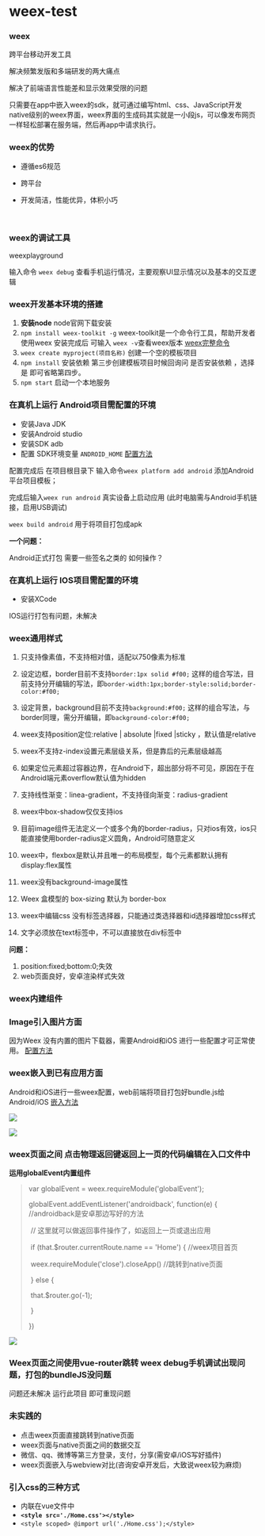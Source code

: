 # weex-test
### weex

跨平台移动开发工具

解决频繁发版和多端研发的两大痛点

解决了前端语言性能差和显示效果受限的问题

只需要在app中嵌入weex的sdk，就可通过编写html、css、JavaScript开发native级别的weex界面，weex界面的生成码其实就是一小段js，可以像发布网页一样轻松部署在服务端，然后再app中请求执行。

### weex的优势

- 遵循es6规范

- 跨平台

- 开发简洁，性能优异，体积小巧

  ​

### weex的调试工具

weexplayground

输入命令 `weex debug` 查看手机运行情况，主要观察UI显示情况以及基本的交互逻辑



### weex开发基本环境的搭建

1. **安装node**   node官网下载安装
2. `npm install weex-toolkit -g`   weex-toolkit是一个命令行工具，帮助开发者使用weex 安装完成后 可输入 `weex -v`查看weex版本  [weex完整命令](https://www.npmjs.com/package/weex-toolkit)
3. `weex create myproject(项目名称)`   创建一个空的模板项目
4. `npm install` 安装依赖  第三步创建模板项目时候回询问 是否安装依赖 ，选择是 即可省略第四步。
5. `npm start` 启动一个本地服务




### 在真机上运行 Android项目需配置的环境

- 安装Java   JDK
- 安装Android studio
- 安装SDK   adb
- 配置 SDK环境变量 `ANDROID_HOME`  [配置方法](https://www.cnblogs.com/harlem/p/6794616.html)

配置完成后 在项目根目录下 输入命令`weex platform add android` 添加Android平台项目模板；

完成后输入`weex run android`  真实设备上启动应用 (此时电脑需与Android手机链接，启用USB调试)

`weex build android`  用于将项目打包成apk



**一个问题：**

Android正式打包 需要一些签名之类的 如何操作？



### 在真机上运行 IOS项目需配置的环境

- 安装XCode


IOS运行打包有问题，未解决



### weex通用样式

1. 只支持像素值，不支持相对值，适配以750像素为标准

2. 设定边框，border目前不支持`border:1px solid #f00;` 这样的组合写法，目前支持分开编辑的写法，即`border-width:1px;border-style:solid;border-color:#f00;`

3. 设定背景，background目前不支持`background:#f00;` 这样的组合写法，与border同理，需分开编辑，即`background-color:#f00;`

4. weex支持position定位:relative | absolute |fixed |sticky ，默认值是relative

5. weex不支持z-index设置元素层级关系，但是靠后的元素层级越高

6. 如果定位元素超过容器边界，在Android下，超出部分将不可见，原因在于在Android端元素overflow默认值为hidden 

7. 支持线性渐变：linea-gradient，不支持径向渐变：radius-gradient

8. weex中box-shadow仅仅支持ios

9. 目前image组件无法定义一个或多个角的border-radius，只对ios有效，ios只能直接使用border-radius定义圆角，Android可随意定义

10. weex中，flexbox是默认并且唯一的布局模型，每个元素都默认拥有display:flex属性
11. weex没有background-image属性
12. Weex 盒模型的 box-sizing 默认为 border-box
13. weex中编辑css 没有标签选择器，只能通过类选择器和id选择器增加css样式
14. 文字必须放在text标签中，不可以直接放在div标签中



**问题：**

1. position:fixed;bottom:0;失效
2. web页面良好，安卓渲染样式失效

### weex内建组件	





### Image引入图片方面

因为Weex 没有内置的图片下载器，需要Android和iOS 进行一些配置才可正常使用。
[配置方法](http://weex.apache.org/cn/references/components/image.html)



### weex嵌入到已有应用方面

Android和iOS进行一些weex配置，web前端将项目打包好bundle.js给Android/iOS
[嵌入方法](http://weex.apache.org/cn/guide/integrate-to-your-app.html)

![](https://raw.githubusercontent.com/shaniawei/resource/master/images/图片1.png)

![](https://raw.githubusercontent.com/shaniawei/resource/master/images/%E5%9B%BE%E7%89%872.png)



### weex页面之间 点击物理返回键返回上一页的代码编辑在入口文件中

**运用globalEvent内置组件**

> var globalEvent = weex.requireModule('globalEvent');
>
> globalEvent.addEventListener('androidback', function(e) {  //androidback是安卓那边写好的方法
>
> ​	// 这里就可以做返回事件操作了，如返回上一页或退出应用
>
> ​	if (that.$router.currentRoute.name == 'Home') { //weex项目首页
>
> ​		weex.requireModule('close').closeApp() //跳转到native页面
>
> ​	} else {
>
> ​		that.$router.go(-1);
>
> ​	}
>
> })

![](https://raw.githubusercontent.com/shaniawei/resource/master/images/%E5%9B%BE%E7%89%873.png)



### Weex页面之间使用vue-router跳转  **weex debug手机调试出现问题**，打包的bundleJS没问题

问题还未解决  运行此项目 即可重现问题



### 未实践的

- 点击weex页面直接跳转到native页面
- weex页面与native页面之间的数据交互
- 微信、qq、微博等第三方登录，支付，分享(需安卓/iOS写好插件)
- weex页面嵌入与webview对比(咨询安卓开发后，大致说weex较为麻烦)






### 引入css的三种方式

- 内联在vue文件中
- **`<style src='./Home.css'></style>`**
- `<style scoped> @import url('./Home.css');</style>`


​	

